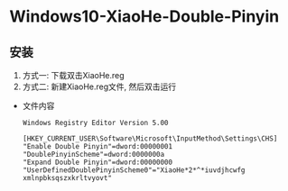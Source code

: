 # Windows10-XiaoHe-Double-Pinyin

## 安装

1. 方式一: 下载双击XiaoHe.reg
2. 方式二: 新建XiaoHe.reg文件, 然后双击运行
  - 文件内容
  
    ```
    Windows Registry Editor Version 5.00

    [HKEY_CURRENT_USER\Software\Microsoft\InputMethod\Settings\CHS]
    "Enable Double Pinyin"=dword:00000001
    "DoublePinyinScheme"=dword:0000000a
    "Expand Double Pinyin"=dword:00000000
    "UserDefinedDoublePinyinScheme0"="XiaoHe*2*^*iuvdjhcwfg xmlnpbksqszxkrltvyovt"
    ```

